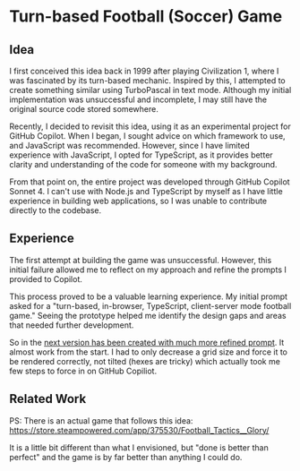 # Turn-based Football (Soccer) Game 
## Idea
I first conceived this idea back in 1999 after playing Civilization 1, where I was fascinated by its turn-based mechanic. Inspired by this, I attempted to create something similar using TurboPascal in text mode. Although my initial implementation was unsuccessful and incomplete, I may still have the original source code stored somewhere.

Recently, I decided to revisit this idea, using it as an experimental project for GitHub Copilot. When I began, I sought advice on which framework to use, and JavaScript was recommended. However, since I have limited experience with JavaScript, I opted for TypeScript, as it provides better clarity and understanding of the code for someone with my background.

From that point on, the entire project was developed through GitHub Copilot Sonnet 4. I can't use with Node.js and TypeScript by myself as I have little experience in building web applications, so I was unable to contribute directly to the codebase.

## Experience

The first attempt at building the game was unsuccessful. However, this initial failure allowed me to reflect on my approach and refine the prompts I provided to Copilot.

This process proved to be a valuable learning experience. My initial prompt asked for a "turn-based, in-browser, TypeScript, client-server mode football game." Seeing the prototype helped me identify the design gaps and areas that needed further development.

So in the [next version has been created with much more refined prompt](TBF2\AI-Context.md). It almost work from the start. I had to only decrease a grid size and force it to be rendered correctly, not tilted (hexes are tricky) which actually took me few steps to force in on GitHub Copiliot.


## Related Work

PS: There is an actual game that follows this idea: 
https://store.steampowered.com/app/375530/Football_Tactics__Glory/

It is a little bit different than what I envisioned, but "done is better than perfect" and the game is by far better than anything I could do.
